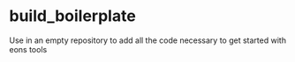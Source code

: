 # build_boilerplate
Use in an empty repository to add all the code necessary to get started with eons tools

